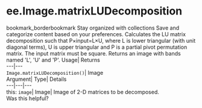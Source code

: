  
#  ee.Image.matrixLUDecomposition
bookmark_borderbookmark Stay organized with collections  Save and categorize content based on your preferences.
Calculates the LU matrix decomposition such that P×input=L×U, where L is lower triangular (with unit diagonal terms), U is upper triangular and P is a partial pivot permutation matrix. The input matrix must be square. Returns an image with bands named 'L', 'U' and 'P'. 
Usage| Returns  
---|---  
`Image.matrixLUDecomposition()`| Image  
Argument| Type| Details  
---|---|---  
this: `image`| Image| Image of 2-D matrices to be decomposed.  
Was this helpful?
